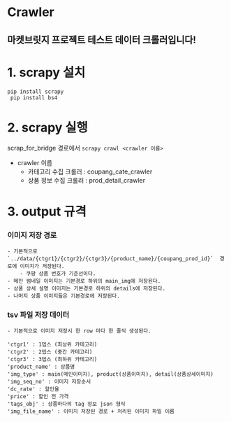 # Crawler

## 마켓브릿지 프로젝트 테스트 데이터 크롤러입니다!


# 1. scrapy 설치 
` pip install scrapy `  
` pip install bs4`


# 2. scrapy 실행
scrap_for_bridge 경로에서 `scrapy crawl <crawler 이름>`

- crawler 이름 
    - 카테고리 수집 크롤러 : coupang_cate_crawler
    - 상품 정보 수집 크롤러 : prod_detail_crawler  

# 3. output 규격

### 이미지 저장 경로
```
- 기본적으로 `../data/{ctgr1}/{ctgr2}/{ctgr3}/{product_name}/{coupang_prod_id}`  경로에 이미지가 저장된다.
    - 쿠팡 상품 번호가 기준선이다.
- 메인 썸네일 이미지는 기본경로 하위의 main_img에 저장된다.
- 상품 상세 설명 이미지는 기본경로 하위의 details에 저장된다.
- 나머지 상품 이미지들은 기본경로에 저장된다.
```

### tsv 파일 저장 데이터
```
- 기본적으로 이미지 저장시 한 row 마다 한 줄씩 생성된다.

'ctgr1' : 1뎁스 (최상위 카테고리)
'ctgr2' : 2뎁스 (중간 카테고리)
'ctgr3' : 3뎁스 (최하위 카테고리)
'product_name' : 상품명 
'img_type' : main(메인이미지), product(상품이미지), detail(상품상세이미지)
'img_seq_no' : 이미지 저장순서
'dc_rate' : 할인율
'price' : 할인 전 가격
'tags_obj' : 상품마다의 tag 정보 json 형식
'img_file_name' : 이미지 저장된 경로 + 처리된 이미지 파일 이름
```
